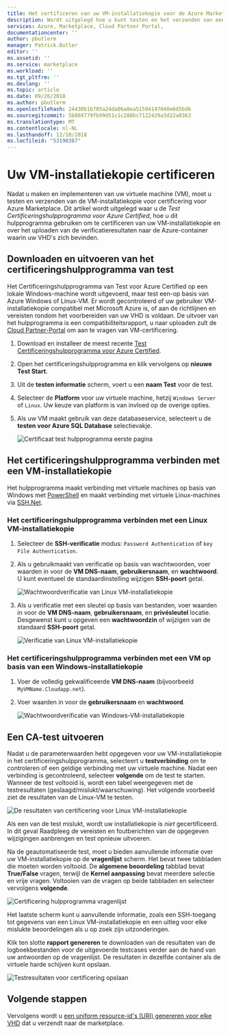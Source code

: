 ```yaml
---
title: Het certificeren van uw VM-installatiekopie voor de Azure Marketplace | Microsoft Docs
description: Wordt uitgelegd hoe u kunt testen en het verzenden van een VM-installatiekopie voor certificering voor Azure Marketplace.
services: Azure, Marketplace, Cloud Partner Portal,
documentationcenter: ''
author: pbutlerm
manager: Patrick.Butler
editor: ''
ms.assetid: ''
ms.service: marketplace
ms.workload: ''
ms.tgt_pltfrm: ''
ms.devlang: ''
ms.topic: article
ms.date: 09/26/2018
ms.author: pbutlerm
ms.openlocfilehash: 24430b1b785a24da06a8ea51594147040e6d5bd6
ms.sourcegitcommit: 5b869779fb99d51c1c288bc7122429a3d22a0363
ms.translationtype: MT
ms.contentlocale: nl-NL
ms.lasthandoff: 12/10/2018
ms.locfileid: "53190387"
---
```

# <a name="certify-your-vm-image"></a>Uw VM-installatiekopie certificeren

Nadat u maken en implementeren van uw virtuele machine (VM), moet u testen en verzenden van de VM-installatiekopie voor certificering voor Azure Marketplace. Dit artikel wordt uitgelegd waar u de *Test Certificeringshulpprogramma voor Azure Certified*, hoe u dit hulpprogramma gebruiken om te certificeren van uw VM-installatiekopie en over het uploaden van de verificatieresultaten naar de Azure-container waarin uw VHD's zich bevinden. 


## <a name="download-and-run-the-certification-test-tool"></a>Downloaden en uitvoeren van het certificeringshulpprogramma van test

Het Certificeringshulpprogramma van Test voor Azure Certified op een lokale Windows-machine wordt uitgevoerd, maar test een-op basis van Azure Windows of Linux-VM.  Er wordt gecontroleerd of uw gebruiker VM-installatiekopie compatibel met Microsoft Azure is, of aan de richtlijnen en vereisten rondom het voorbereiden van uw VHD is voldaan. De uitvoer van het hulpprogramma is een compatibiliteitsrapport, u naar uploaden zult de [Cloud Partner-Portal](https://cloudpartner.azure.com) om aan te vragen van VM-certificering.

1. Download en installeer de meest recente [Test Certificeringshulpprogramma voor Azure Certified](https://www.microsoft.com/download/details.aspx?id=44299). 
2. Open het certificeringshulpprogramma en klik vervolgens op **nieuwe Test Start**.
3. Uit de **testen informatie** scherm, voert u een **naam Test** voor de test.
4. Selecteer de **Platform** voor uw virtuele machine, hetzij `Windows Server` of `Linux`. Uw keuze van platform is van invloed op de overige opties.
5. Als uw VM maakt gebruik van deze databaseservice, selecteert u de **testen voor Azure SQL Database** selectievakje.

   ![Certificaat test hulpprogramma eerste pagina](./media/publishvm_025.png)


## <a name="connect-the-certification-tool-to-a-vm-image"></a>Het certificeringshulpprogramma verbinden met een VM-installatiekopie

  Het hulpprogramma maakt verbinding met virtuele machines op basis van Windows met [PowerShell](https://docs.microsoft.com/powershell/) en maakt verbinding met virtuele Linux-machines via [SSH.Net](https://www.ssh.com/ssh/protocol/).

### <a name="connect-the-certification-tool-to-a-linux-vm-image"></a>Het certificeringshulpprogramma verbinden met een Linux VM-installatiekopie

1. Selecteer de **SSH-verificatie** modus: `Password Authentication` of `key File Authentication`.
2. Als u gebruikmaakt van verificatie op basis van wachtwoorden, voer waarden in voor de **VM DNS-naam**, **gebruikersnaam**, en **wachtwoord**.  U kunt eventueel de standaardinstelling wijzigen **SSH-poort** getal.

     ![Wachtwoordverificatie van Linux VM-installatiekopie](./media/publishvm_026.png)

3. Als u verificatie met een sleutel op basis van bestanden, voer waarden in voor de **VM DNS-naam**, **gebruikersnaam**, en **privésleutel** locatie.  Desgewenst kunt u opgeven een **wachtwoordzin** of wijzigen van de standaard **SSH-poort** getal.

     ![Verificatie van Linux VM-installatiekopie](./media/publishvm_027.png)

### <a name="connect-the-certification-tool-to-a-windows-based-vm-image"></a>**Het certificeringshulpprogramma verbinden met een VM op basis van een Windows-installatiekopie**
1. Voer de volledig gekwalificeerde **VM DNS-naam** (bijvoorbeeld `MyVMName.Cloudapp.net`).
2. Voer waarden in voor de **gebruikersnaam** en **wachtwoord**.

   ![Wachtwoordverificatie van Windows-VM-installatiekopie](./media/publishvm_028.png)


## <a name="run-a-certification-test"></a>Een CA-test uitvoeren

Nadat u de parameterwaarden hebt opgegeven voor uw VM-installatiekopie in het certificeringshulpprogramma, selecteert u **testverbinding** om te controleren of een geldige verbinding met uw virtuele machine. Nadat een verbinding is gecontroleerd, selecteer **volgende** om de test te starten.  Wanneer de test voltooid is, wordt een tabel weergegeven met de testresultaten (geslaagd/mislukt/waarschuwing).  Het volgende voorbeeld ziet de resultaten van de Linux-VM te testen. 

![De resultaten van certificering voor Linux VM-installatiekopie](./media/publishvm_029.png)

Als een van de test mislukt, wordt uw installatiekopie is *niet* gecertificeerd. In dit geval Raadpleeg de vereisten en foutberichten van de opgegeven wijzigingen aanbrengen en test opnieuw uitvoeren. 

Na de geautomatiseerde test, moet u bieden aanvullende informatie over uw VM-installatiekopie op de **vragenlijst** scherm.  Het bevat twee tabbladen die moeten worden voltooid.  De **algemene beoordeling** tabblad bevat **True/False** vragen, terwijl de **Kernel aanpassing** bevat meerdere selectie en vrije vragen.  Voltooien van de vragen op beide tabbladen en selecteer vervolgens **volgende**.

![Certificering hulpprogramma vragenlijst](./media/publishvm_030.png)

Het laatste scherm kunt u aanvullende informatie, zoals een SSH-toegang tot gegevens van een Linux VM-installatiekopie en een uitleg voor elke mislukte beoordelingen als u op zoek zijn uitzonderingen. 

Klik ten slotte **rapport genereren** te downloaden van de resultaten van de logboekbestanden voor de uitgevoerde testcases verder aan de hand van uw antwoorden op de vragenlijst. De resultaten in dezelfde container als de virtuele harde schijven kunt opslaan.

![Testresultaten voor certificering opslaan](./media/publishvm_031.png)


## <a name="next-steps"></a>Volgende stappen

Vervolgens wordt u [een uniform resource-id's (URI) genereren voor elke VHD](./cpp-get-sas-uri.md) dat u verzendt naar de marketplace. 
